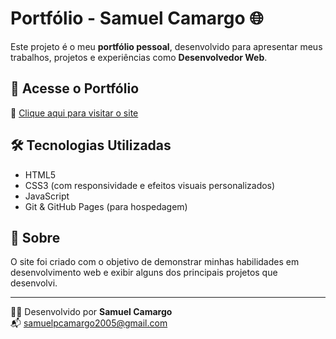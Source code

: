 # Portfólio - Samuel Camargo 🌐

Este projeto é o meu **portfólio pessoal**, desenvolvido para apresentar meus trabalhos, projetos e experiências como **Desenvolvedor Web**.

## 🚀 Acesse o Portfólio
🔗 [Clique aqui para visitar o site](https://samuelcamargo.com)

## 🛠️ Tecnologias Utilizadas
- HTML5  
- CSS3 (com responsividade e efeitos visuais personalizados)  
- JavaScript  
- Git & GitHub Pages (para hospedagem)

## 📄 Sobre
O site foi criado com o objetivo de demonstrar minhas habilidades em desenvolvimento web e exibir alguns dos principais projetos que desenvolvi.

---

👨‍💻 Desenvolvido por **Samuel Camargo**  
📬 [samuelpcamargo2005@gmail.com](mailto:samuelpcamargo2005@gmail.com)

